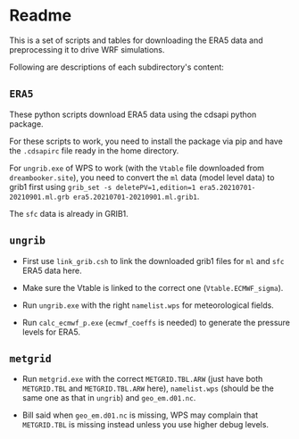 # Readme

This is a set of scripts and tables for downloading the ERA5 data and preprocessing it to drive WRF simulations.

Following are descriptions of each subdirectory's content:

## `ERA5`

These python scripts download ERA5 data using the cdsapi python package.

For these scripts to work, you need to install the package via pip and have the `.cdsapirc` file ready in the home directory.

For `ungrib.exe` of WPS to work (with the `Vtable` file downloaded from `dreambooker.site`), you need to convert the `ml` data (model level data) to grib1 first using `grib_set -s deletePV=1,edition=1 era5.20210701-20210901.ml.grb era5.20210701-20210901.ml.grib1`.

The `sfc` data is already in GRIB1.

## `ungrib`

- First use `link_grib.csh` to link the downloaded grib1 files for `ml` and `sfc` ERA5 data here.

- Make sure the Vtable is linked to the correct one (`Vtable.ECMWF_sigma`).

- Run `ungrib.exe` with the right `namelist.wps` for meteorological fields.

- Run `calc_ecmwf_p.exe` (`ecmwf_coeffs` is needed) to generate the pressure levels for ERA5.

## `metgrid`

- Run `metgrid.exe` with the correct `METGRID.TBL.ARW` (just have both `METGRID.TBL` and `METGRID.TBL.ARW` here), `namelist.wps` (should be the same one as that in `ungrib`) and `geo_em.d01.nc`.

- Bill said when `geo_em.d01.nc` is missing, WPS may complain that `METGRID.TBL` is missing instead unless you use higher debug levels.


